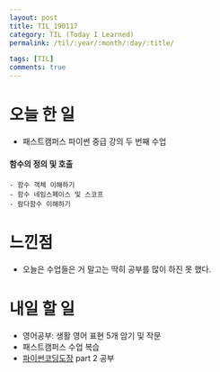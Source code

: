 ```yaml
---
layout: post
title: TIL_190117
category: TIL (Today I Learned)
permalink: /til/:year/:month/:day/:title/

tags: [TIL]
comments: true
---
```

# 오늘 한 일

- 패스트캠퍼스 파이썬 중급 강의 두 번째 수업
#### 함수의 정의 및 호출
    - 함수 객체 이해하기
    - 함수 네임스페이스 및 스코프
    - 람다함수 이해하기

# 느낀점

- 오늘은 수업들은 거 말고는 딱히 공부를 많이 하진 못 했다.

# 내일 할 일

- 영어공부: 생활 영어 표현 5개 암기 및 작문
- 패스트캠퍼스 수업 복습
- [파이썬코딩도장](https://dojang.io/course/view.php?id=7) part 2 공부
